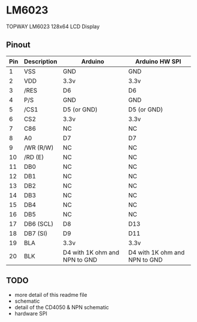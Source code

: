 # LM6023
TOPWAY LM6023 128x64 LCD Display

## Pinout
| Pin | Description | Arduino | Arduino HW SPI |
| --- | --- | --- | --- |
| 1 | VSS | GND | GND |
| 2 | VDD | 3.3v | 3.3v |
| 3 | /RES | D6 | D6 |
| 4 | P/S | GND | GND |
| 5 | /CS1 | D5 (or GND) | D5 (or GND) |
| 6 | CS2 | 3.3v | 3.3v |
| 7 | C86 | NC | NC |
| 8 | A0 | D7 | D7 |
| 9 | /WR (R/W) | NC | NC |
| 10 | /RD (E) | NC | NC |
| 11 | DB0 | NC | NC |
| 12 | DB1 | NC | NC |
| 13 | DB2 | NC | NC |
| 14 | DB3 | NC | NC |
| 15 | DB4 | NC | NC |
| 16 | DB5 | NC | NC |
| 17 | DB6 (SCL) | D8 | D13 |
| 18 | DB7 (SI) | D9 | D11 |
| 19 | BLA | 3.3v | 3.3v |
| 20 | BLK | D4 with 1K ohm and NPN to GND | D4 with 1K ohm and NPN to GND |

## TODO
- more detail of this readme file
- schematic
- detail of the CD4050 & NPN schematic
- hardware SPI
